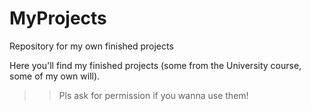 # MyProjects
Repository for my own finished projects

Here you'll find my finished projects (some from the University course, some of my own will).

  >> Pls ask for permission if you wanna use them!
